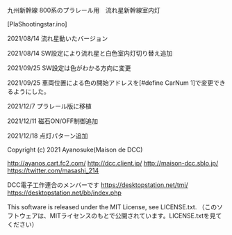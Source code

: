 九州新幹線 800系のプラレール用　流れ星新幹線室内灯

[PlaShootingstar.ino]


2021/08/14 流れ星動いたバージョン

2021/08/14 SW設定により流れ星と白色室内灯切り替え追加

2021/09/25 SW設定は色がわかる方向に変更

2021/09/25 車両位置による色の開始アドレスを[#define CarNum 1]で変更できるようにした。

2021/12/7 プラレール版に移植

2021/12/11 磁石ON/OFF制御追加

2021/12/18 点灯パターン追加

Copyright (c) 2021 Ayanosuke(Maison de DCC)

http://ayanos.cart.fc2.com/ http://dcc.client.jp/ http://maison-dcc.sblo.jp/ https://twitter.com/masashi_214

DCC電子工作連合のメンバーです
https://desktopstation.net/tmi/ https://desktopstation.net/bb/index.php

This software is released under the MIT License, see LICENSE.txt.
（このソフトウェアは、MITライセンスのもとで公開されています。LICENSE.txtを見てください）
